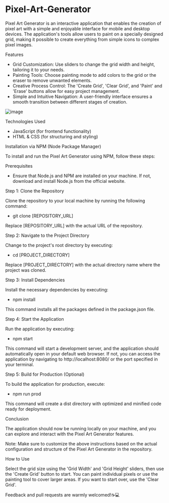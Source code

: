 # Pixel-Art-Generator

Pixel Art Generator is an interactive application that enables the creation of pixel art with a simple and enjoyable interface for mobile and desktop devices. The application's tools allow users to paint on a specially designed grid, making it possible to create everything from simple icons to complex pixel images.

Features
- Grid Customization: Use sliders to change the grid width and height, tailoring it to your needs.
- Painting Tools: Choose painting mode to add colors to the grid or the eraser to remove unwanted elements.
- Creative Process Control: The 'Create Grid', 'Clear Grid', and 'Paint' and 'Erase' buttons allow for easy project management.
- Simple and Intuitive Navigation: A user-friendly interface ensures a smooth transition between different stages of creation.

![image](https://github.com/Cepako/Pixel-Art-Generator/assets/131913675/47636991-fe12-4d12-b90f-79de931f9996)

Technologies Used

- JavaScript (for frontend functionality)
- HTML & CSS (for structuring and styling)

Installation via NPM (Node Package Manager)

To install and run the Pixel Art Generator using NPM, follow these steps:

Prerequisites
- Ensure that Node.js and NPM are installed on your machine. If not, download and install Node.js from the official website.

Step 1: Clone the Repository

Clone the repository to your local machine by running the following command:
- git clone [REPOSITORY_URL]
  
Replace [REPOSITORY_URL] with the actual URL of the repository.

Step 2: Navigate to the Project Directory

Change to the project's root directory by executing:
- cd [PROJECT_DIRECTORY]
  
Replace [PROJECT_DIRECTORY] with the actual directory name where the project was cloned.

Step 3: Install Dependencies

Install the necessary dependencies by executing:
- npm install
  
This command installs all the packages defined in the package.json file.

Step 4: Start the Application

Run the application by executing:
- npm start

This command will start a development server, and the application should automatically open in your default web browser. If not, you can access the application by navigating to http://localhost:8080/ or the port specified in your terminal.

Step 5: Build for Production (Optional)

To build the application for production, execute:
- npm run prod
  
This command will create a dist directory with optimized and minified code ready for deployment.

Conclusion

The application should now be running locally on your machine, and you can explore and interact with the Pixel Art Generator features.

Note: Make sure to customize the above instructions based on the actual configuration and structure of the Pixel Art Generator in the repository.

How to Use

Select the grid size using the 'Grid Width' and 'Grid Height' sliders, then use the 'Create Grid' button to start. You can paint individual pixels or use the painting tool to cover larger areas. If you want to start over, use the 'Clear Grid'.

Feedback and pull requests are warmly welcomed!☕💻

